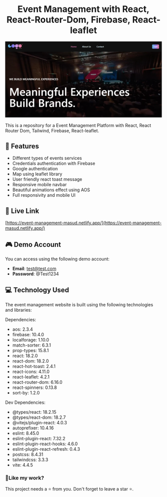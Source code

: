 <h1 align="center">
Event Management with React, React-Router-Dom, Firebase, React-leaflet</h1>

<p align="center"><img src="./public/screenshort.png" alt="Event Management homepage"></p>

<p>This is a repository for a Event Management Platform with  React, React Router Dom, Tailwind, Firebase, React-leaflet.</p>

## 📝 Features

- Different types of events services
- Credentials authentication with Firebase
- Google authentication
- Map using leaflet library
- User friendly react toast message
- Responsive mobile navbar
- Beautiful animations effect using AOS
- Full responsivity and mobile UI

## 🚀 Live Link

[https://event-management-masud.netlify.app/](https://event-management-masud.netlify.app/)

## 🎮 Demo Account

You can access using the following demo account:

- **Email**: test@test.com
- **Password**: @Test1234

## 💻 Technology Used

The event management website is built using the following technologies and libraries:

Dependencies:

- aos: 2.3.4
- firebase: 10.4.0
- localforage: 1.10.0
- match-sorter: 6.3.1
- prop-types: 15.8.1
- react: 18.2.0
- react-dom: 18.2.0
- react-hot-toast: 2.4.1
- react-icons: 4.11.0
- react-leaflet: 4.2.1
- react-router-dom: 6.16.0
- react-spinners: 0.13.8
- sort-by: 1.2.0

Dev Dependencies:

- @types/react: 18.2.15
- @types/react-dom: 18.2.7
- @vitejs/plugin-react: 4.0.3
- autoprefixer: 10.4.16
- eslint: 8.45.0
- eslint-plugin-react: 7.32.2
- eslint-plugin-react-hooks: 4.6.0
- eslint-plugin-react-refresh: 0.4.3
- postcss: 8.4.31
- tailwindcss: 3.3.3
- vite: 4.4.5

<h3>💖Like my work?</h3>

This project needs a ⭐️ from you. Don't forget to leave a star ⭐️.
